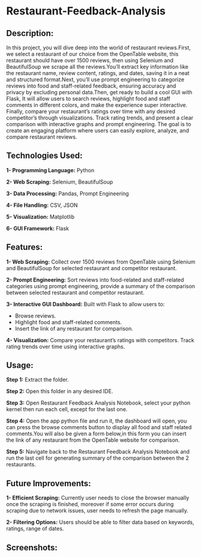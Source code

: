# Restaurant-Feedback-Analysis

## **Description:**
In this project, you will dive deep into the world of restaurant reviews.First, we select a restaurant of our choice from the OpenTable website, this restaurant should have over 1500 reviews, then using Selenium and BeautifulSoup we scrape all the reviews.You’ll extract key information like the restaurant name, review content, ratings, and dates, saving it in a neat and structured format.Next, you’ll use prompt engineering to categorize reviews into food and staff-related feedback, ensuring accuracy and privacy by excluding personal data.Then, get ready to build a cool GUI with Flask, It will allow users to search reviews, highlight food and staff comments in different colors, and make the experience super interactive. Finally, compare your restaurant’s ratings over time with any desired competitor’s through visualizations. Track rating trends, and present a clear comparison with interactive graphs and prompt engineering. The goal is to create an engaging platform where users can easily explore, analyze, and compare restaurant reviews.

## **Technologies Used:**

**1- Programming Language:** Python

**2- Web Scraping:** Selenium, BeautifulSoup

**3- Data Processing:** Pandas, Prompt Engineering

**4- File Handling:** CSV, JSON

**5- Visualization:** Matplotlib

**6- GUI Framework:** Flask

## **Features:**

**1- Web Scraping:** Collect over 1500 reviews from OpenTable using Selenium and BeautifulSoup for selected restaurant and competitor restaurant.

**2- Prompt Engineering:** Sort reviews into food-related and staff-related categories using prompt engineering, provide a summary of the comparison between selected restaurant and competitor restaurant.

**3- Interactive GUI Dashboard:** Built with Flask to allow users to:
- Browse reviews.
- Highlight food and staff-related comments.
- Insert the link of any restaurant for comparison.

**4- Visualization:**
Compare your restaurant’s ratings with competitors.
Track rating trends over time using interactive graphs.

## **Usage:**

**Step 1:** Extract the folder.

**Step 2:** Open this folder in any desired IDE.

**Step 3:** Open Restaurant Feedback Analysis Notebook, select your python kernel then run each cell, except for the last one.

**Step 4:** Open the app python file and run it, the dashboard will open, you can press the browse comments button to display all food and staff related comments.You will also be given a form below,in this form you can insert the link of any restaurant from the OpenTable website for comparison.

**Step 5:** Navigate back to the Restaurant Feedback Analysis Notebook and run the last cell for generating summary of the comparison between the 2 restaurants.

## **Future Improvements:**

**1- Efficient Scraping:** Currently user needs to close the browser manually once the scraping is finished, moreover if some error occurs during scraping due to network issues, user needs to refresh the page manually.

**2- Filtering Options:** Users should be able to filter data based on keywords, ratings, range of dates.

## **Screenshots:**



